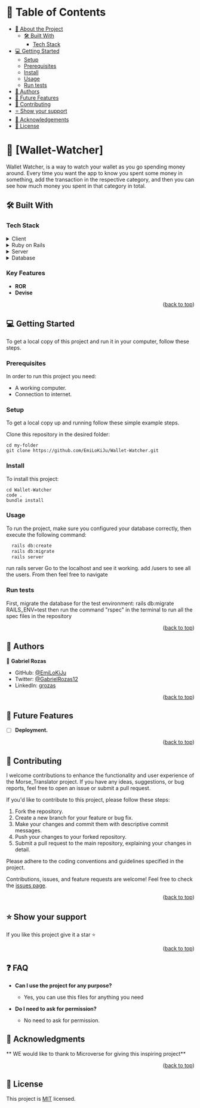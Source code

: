 <a name="Wallet-Watcher"></a>

# 📗 Table of Contents

- [📖 About the Project](#about-project)
  - [🛠 Built With](#built-with)
    - [Tech Stack](#tech-stack)
- [💻 Getting Started](#getting-started)
  - [Setup](#setup)
  - [Prerequisites](#prerequisites)
  - [Install](#install)
  - [Usage](#usage)
  - [Run tests](#run-tests)
- [👥 Authors](#authors)
- [🔭 Future Features](#future-features)
- [🤝 Contributing](#contributing)
- [⭐️ Show your support](#support)
- [🙏 Acknowledgements](#acknowledgements)
- [📝 License](#license)

<!-- PROJECT DESCRIPTION -->

# 📖 [Wallet-Watcher] <a name="about-project"></a>
Wallet Watcher, is a way to watch your wallet as you go spending money around. Every time you want the app to know you spent some money in something, add the transaction in the respective category, and then you can see how much money you spent in that category in total.

## 🛠 Built With <a name="built-with"></a>

### Tech Stack <a name="tech-stack"></a>

<details>
  <summary>Client</summary>
  <ul>
    <li><a href="https://www.ruby-lang.org/en/">Ruby</a></li>
    <li><a href="https://rubyonrails.org/">Ruby on Rails</a></li>
  </ul>
</details>

<details>
  <summary>Ruby on Rails</summary>
  <ul>
    <li><a href="https://guides.rubyonrails.org/getting_started.html#what-is-rails-questionmark">Ruby on Rails introduction</a></li>
  </ul>
</details>

<details>
  <summary>Server</summary>
  <ul>
    <li><a href="">N/A</a></li>
  </ul>
</details>

<details>
<summary>Database</summary>
  <ul>
    <li><a href="https://www.postgresql.org/">PostgreSQL</a></li>
  </ul>
</details>

<!-- Features -->

### Key Features <a name="key-features"></a>

- **ROR**
- **Devise**

<p align="right">(<a href="#readme-top">back to top</a>)</p>


## 💻 Getting Started <a name="getting-started"></a>
<!-- https://github.com/EmiLoKiJu/Wallet-Watcher -->

To get a local copy of this project and run it in your computer, follow these steps.

### Prerequisites

In order to run this project you need:
- A working computer.
- Connection to internet.

### Setup

To get a local copy up and running follow these simple example steps.

Clone this repository in the desired folder:
```
cd my-folder
git clone https://github.com/EmiLoKiJu/Wallet-Watcher.git
```

### Install

To install this project:
```
cd Wallet-Watcher
code .
bundle install
```
### Usage

To run the project, make sure you configured your database correctly, then execute the following command:
```sh
  rails db:create
  rails db:migrate
  rails server
```
run rails server
Go to the localhost and see it working.
add /users to see all the users. From then feel free to navigate

### Run tests

First, migrate the database for the test environment:
rails db:migrate RAILS_ENV=test
then run the command "rspec" in the terminal to run all the spec files in the repository

<p align="right">(<a href="#Wallet-Watcher">back to top</a>)</p>

<!-- AUTHORS -->
## 👥 Authors <a name="authors"></a>

👤 **Gabriel Rozas**
- GitHub: [@EmiLoKiJu](https://github.com/EmiLoKiJu)
- Twitter: [@GabrielRozas12](https://twitter.com/GabrielRozas12)
- LinkedIn: [grozas](https://www.linkedin.com/in/grozas/)

<p align="right">(<a href="#Wallet-Watcher">back to top</a>)</p>

<!-- FUTURE FEATURES -->

<!-- FUTURE FEATURES -->

## 🔭 Future Features <a name="future-features"></a>

- [ ] **Deployment.**

<p align="right">(<a href="#Wallet-Watcher">back to top</a>)</p>

<!-- CONTRIBUTING -->

## 🤝 Contributing <a name="contributing"></a>

I welcome contributions to enhance the functionality and user experience of the Morse_Translator project. If you have any ideas, suggestions, or bug reports, feel free to open an issue or submit a pull request.

If you'd like to contribute to this project, please follow these steps:

1. Fork the repository.
2. Create a new branch for your feature or bug fix.
3. Make your changes and commit them with descriptive commit messages.
4. Push your changes to your forked repository.
5. Submit a pull request to the main repository, explaining your changes in detail.

Please adhere to the coding conventions and guidelines specified in the project.

Contributions, issues, and feature requests are welcome!
Feel free to check the [issues page](../../issues).

<p align="right">(<a href="#Wallet-Watcher">back to top</a>)</p>

<!-- SUPPORT -->

## ⭐️ Show your support <a name="support"></a>

If you like this project give it a star ⭐️

<p align="right">(<a href="#Wallet-Watcher">back to top</a>)</p>

<!-- FAQ -->

## ❓ FAQ <a name="faq"></a>

- **Can I use the project for any purpose?**

  - Yes, you can use this files for anything you need

- **Do I need to ask for permission?**

  - No need to ask for permission.


<!-- ACKNOWLEDGEMENTS -->

## 🙏 Acknowledgments <a name="acknowledgements"></a>

** WE would like to thank to Microverse for giving this inspiring project**

<p align="right">(<a href="#Wallet-Watcher">back to top</a>)</p>

<!-- LICENSE -->

## 📝 License <a name="license"></a>

This project is [MIT](./LICENSE) licensed.
